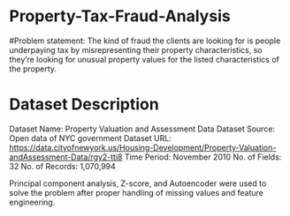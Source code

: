 # Property-Tax-Fraud-Analysis

#Problem statement:
The kind of fraud the clients are looking for is people underpaying tax by misrepresenting their property characteristics, so they’re looking for unusual property values for the listed characteristics of the property.

# Dataset Description
Dataset Name: Property Valuation and Assessment Data Dataset 
Source: Open data of NYC government Dataset URL: https://data.cityofnewyork.us/Housing-Development/Property-Valuation-andAssessment-Data/rgy2-tti8 
Time Period: November 2010 
No. of Fields: 32 No. of Records: 1,070,994

Principal component analysis, Z-score, and Autoencoder were used to solve the problem after proper handling of missing values and feature engineering.
